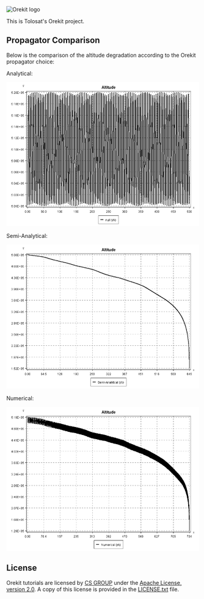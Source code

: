 ![Orekit logo](https://www.orekit.org/img/orekit-logo.png)

This is Tolosat's Orekit project.

## Propagator Comparison

Below is the comparison of the altitude degradation according to the Orekit propagator choice:

Analytical:

![Argument of the ascending node plot](plots/AnalyticalAlt.png)

Semi-Analytical:

![Argument of the ascending node plot](plots/DSSTAlt.png)

Numerical:

![Argument of the ascending node plot](plots/NumericalAlt.png)

## License

Orekit tutorials are licensed by [CS GROUP](https://www.csgroup.eu/) under
the [Apache License, version 2.0](http://www.apache.org/licenses/LICENSE-2.0.html).
A copy of this license is provided in the [LICENSE.txt](LICENSE.txt) file.
